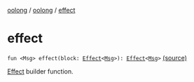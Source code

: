 [oolong](../index.md) / [oolong](index.md) / [effect](./effect.md)

# effect

`fun <Msg> effect(block: `[`Effect`](-effect.md)`<`[`Msg`](effect.md#Msg)`>): `[`Effect`](-effect.md)`<`[`Msg`](effect.md#Msg)`>` [(source)](https://github.com/oolong-kt/oolong/tree/master/oolong/src/commonMain/kotlin/oolong/types.kt#L58)

[Effect](-effect.md) builder function.

